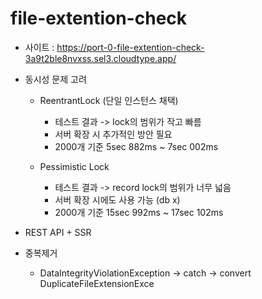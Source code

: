 # file-extention-check

- 사이트 : https://port-0-file-extention-check-3a9t2ble8nvxss.sel3.cloudtype.app/

- 동시성 문제 고려
  - ReentrantLock (단일 인스턴스 채택)
    - 테스트 결과 -> lock의 범위가 작고 빠름
    - 서버 확장 시 추가적인 방안 필요
    - 2000개 기준 5sec 882ms ~ 7sec 002ms

  - Pessimistic Lock
    - 테스트 결과 -> record lock의 범위가 너무 넓음
    - 서버 확장 시에도 사용 가능 (db x)
    - 2000개 기준 15sec 992ms ~ 17sec 102ms

- REST API + SSR
- 중복제거
  - DataIntegrityViolationException -> catch -> convert DuplicateFileExtensionExce
